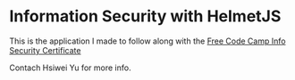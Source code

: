 # Information Security with HelmetJS

This is the application I made to follow along with the [Free Code Camp Info Security Certificate](https://www.freecodecamp.org/learn/information-security/information-security-with-helmetjs/)

Contach Hsiwei Yu for more info.

